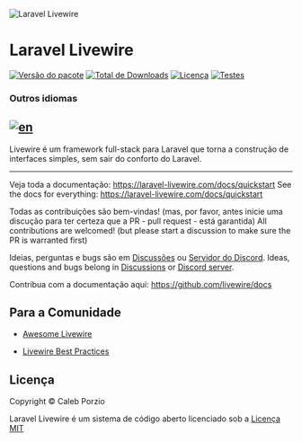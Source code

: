 ![Laravel Livewire](https://avatars.githubusercontent.com/u/51960834?s=100)
# Laravel Livewire
[![Versão do pacote](https://img.shields.io/packagist/v/livewire/livewire)](https://packagist.org/packages/livewire/livewire)
[![Total de Downloads](https://img.shields.io/packagist/dt/livewire/livewire)](https://packagist.org/packages/livewire/livewire)
[![Licença](https://img.shields.io/packagist/l/livewire/livewire)](https://packagist.org/packages/livewire/livewire)
[![Testes](https://github.com/livewire/livewire/actions/workflows/test.yml/badge.svg)](https://github.com/livewire/livewire/actions/workflows/test.yml)

### Outros idiomas
[![en](https://img.shields.io/badge/lang-pt--br-green.svg)](https://github.com/Audrey-Teles/livewire.pt-br/blob/master/README.md)
---

Livewire é um framework full-stack para Laravel que torna a construção de interfaces simples, sem sair do conforto do Laravel.

---
Veja toda a documentação: https://laravel-livewire.com/docs/quickstart
See the docs for everything: https://laravel-livewire.com/docs/quickstart

Todas as contribuições são bem-vindas! (mas, por favor, antes inicie uma discução para ter certeza que a PR - pull request - está garantida)
All contributions are welcomed! (but please start a discussion to make sure the PR is warranted first)

Ideias, perguntas e bugs são em [Discussões](https://github.com/livewire/livewire/discussions) ou [Servidor do Discord](https://discord.gg/livewire).
Ideas, questions and bugs belong in [Discussions](https://github.com/livewire/livewire/discussions) or [Discord server](https://discord.gg/livewire).

Contribua com a documentação aqui: https://github.com/livewire/docs

## Para a Comunidade

- [Awesome Livewire](https://github.com/imliam/awesome-livewire)

- [Livewire Best Practices](https://github.com/michael-rubel/livewire-best-practices)


## Licença

Copyright © Caleb Porzio

Laravel Livewire é um sistema de código aberto licenciado sob a [Licença MIT](LICENSE.md)
